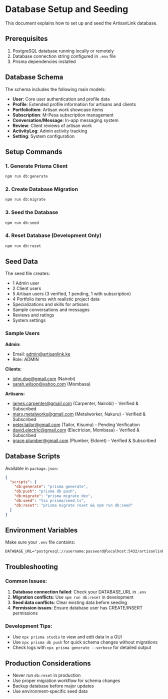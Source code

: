 # Database Setup and Seeding

This document explains how to set up and seed the ArtisanLink database.

## Prerequisites

1. PostgreSQL database running locally or remotely
2. Database connection string configured in `.env` file
3. Prisma dependencies installed

## Database Schema

The schema includes the following main models:
- **User**: Core user authentication and profile data
- **Profile**: Extended profile information for artisans and clients
- **PortfolioItem**: Artisan work showcase items
- **Subscription**: M-Pesa subscription management
- **Conversation/Message**: In-app messaging system
- **Review**: Client reviews of artisan work
- **ActivityLog**: Admin activity tracking
- **Setting**: System configuration

## Setup Commands

### 1. Generate Prisma Client
```bash
npm run db:generate
```

### 2. Create Database Migration
```bash
npm run db:migrate
```

### 3. Seed the Database
```bash
npm run db:seed
```

### 4. Reset Database (Development Only)
```bash
npm run db:reset
```

## Seed Data

The seed file creates:
- 1 Admin user
- 2 Client users
- 5 Artisan users (3 verified, 1 pending, 1 with subscription)
- 4 Portfolio items with realistic project data
- Specializations and skills for artisans
- Sample conversations and messages
- Reviews and ratings
- System settings

### Sample Users

**Admin:**
- Email: admin@artisanlink.ke
- Role: ADMIN

**Clients:**
- john.doe@gmail.com (Nairobi)
- sarah.wilson@yahoo.com (Mombasa)

**Artisans:**
- james.carpenter@gmail.com (Carpenter, Nairobi) - Verified & Subscribed
- mary.metalworks@gmail.com (Metalworker, Nakuru) - Verified & Subscribed
- peter.tailor@gmail.com (Tailor, Kisumu) - Pending Verification
- david.electric@gmail.com (Electrician, Mombasa) - Verified & Subscribed
- grace.plumber@gmail.com (Plumber, Eldoret) - Verified & Subscribed

## Database Scripts

Available in `package.json`:

```json
{
  "scripts": {
    "db:generate": "prisma generate",
    "db:push": "prisma db push",
    "db:migrate": "prisma migrate dev",
    "db:seed": "tsx prisma/seed.ts",
    "db:reset": "prisma migrate reset && npm run db:seed"
  }
}
```

## Environment Variables

Make sure your `.env` file contains:
```env
DATABASE_URL="postgresql://username:password@localhost:5432/artisanlink_db"
```

## Troubleshooting

### Common Issues:

1. **Database connection failed**: Check your DATABASE_URL in `.env`
2. **Migration conflicts**: Use `npm run db:reset` in development
3. **Seed data conflicts**: Clear existing data before seeding
4. **Permission issues**: Ensure database user has CREATE/INSERT permissions

### Development Tips:

- Use `npx prisma studio` to view and edit data in a GUI
- Use `npx prisma db push` for quick schema changes without migrations
- Check logs with `npx prisma generate --verbose` for detailed output

## Production Considerations

- Never run `db:reset` in production
- Use proper migration workflow for schema changes
- Backup database before major updates
- Use environment-specific seed data
